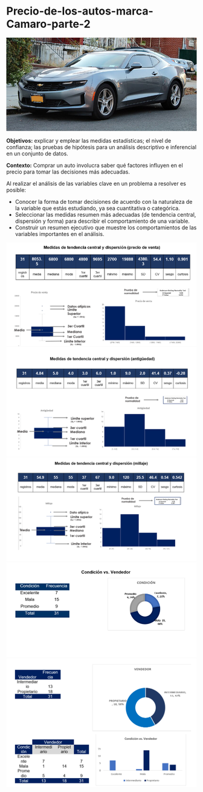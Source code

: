 # Precio-de-los-autos-marca-Camaro-parte-2

<img src="imgs/camaro1.jpg"> 

**Objetivos:** explicar y emplear las medidas estadísticas; el nivel de confianza; las pruebas de hipótesis para un análisis descriptivo e inferencial en un conjunto de datos. 

**Contexto:** Comprar un auto involucra saber qué factores influyen en el precio para tomar las decisiones más adecuadas. 

Al realizar el análisis de las variables clave en un problema a resolver es posible:
- Conocer la forma de tomar decisiones de acuerdo con la naturaleza de la variable que estás estudiando, ya sea cuantitativa o categórica. 
- Seleccionar las medidas resumen más adecuadas (de tendencia central, dispersión y forma) para describir el comportamiento de una variable. 
- Construir un resumen ejecutivo que muestre los comportamientos de las variables importantes en el análisis.

<img src="imgs/m1.png">
<img src="imgs/m2.png">
<img src="imgs/m3.png">
<img src="imgs/m4.png">
<img src="imgs/m5.png">





